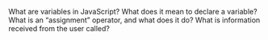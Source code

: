 What are variables in JavaScript?
What does it mean to declare a variable?
What is an “assignment” operator, and what does it do?
What is information received from the user called?
